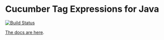 # Cucumber Tag Expressions for Java

[![Build Status](https://travis-ci.org/cucumber/tag-expressions-java.svg?branch=master)](https://travis-ci.org/cucumber/tag-expressions-java)

[The docs are here](http://docs.cucumber.io/cucumber/tag-expressions/).
